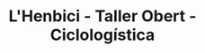 ---
title: "L'Henbici - Taller Obert - Ciclologística"
url: /lhospitalet-de-llobregat/lhenbici-taller-obert-ciclologistica/
shop: bicicleta
---
